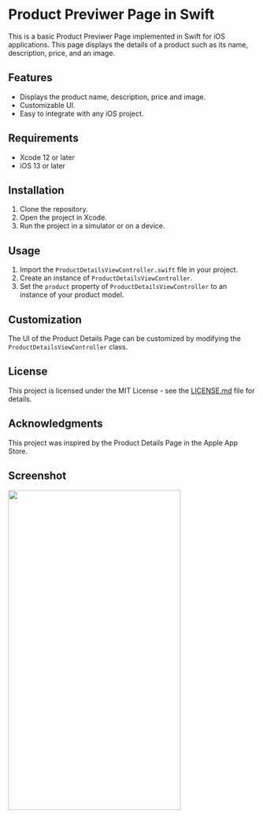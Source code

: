 # Product Previwer Page in Swift

This is a basic Product Previwer Page implemented in Swift for iOS applications. This page displays the details of a product such as its name, description, price, and an image. 

## Features

- Displays the product name, description, price and image.
- Customizable UI.
- Easy to integrate with any iOS project.

## Requirements

- Xcode 12 or later
- iOS 13 or later

## Installation

1. Clone the repository.
2. Open the project in Xcode.
3. Run the project in a simulator or on a device.

## Usage

1. Import the `ProductDetailsViewController.swift` file in your project.
2. Create an instance of `ProductDetailsViewController`.
3. Set the `product` property of `ProductDetailsViewController` to an instance of your product model.

## Customization

The UI of the Product Details Page can be customized by modifying the `ProductDetailsViewController` class.

## License

This project is licensed under the MIT License - see the [LICENSE.md](LICENSE.md) file for details.

## Acknowledgments

This project was inspired by the Product Details Page in the Apple App Store.

## Screenshot
<img src="https://github.com/IPH-Technologies-Pvt-Ltd/Product-Previewer-iOS/assets/94104772/3671442d-4359-4fbf-8cec-d8530cfe1585" 
     width="350" 
     height="650"/>

